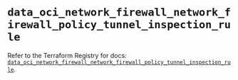 # `data_oci_network_firewall_network_firewall_policy_tunnel_inspection_rule`

Refer to the Terraform Registry for docs: [`data_oci_network_firewall_network_firewall_policy_tunnel_inspection_rule`](https://registry.terraform.io/providers/hashicorp/oci/7.19.0/docs/data-sources/network_firewall_network_firewall_policy_tunnel_inspection_rule).
